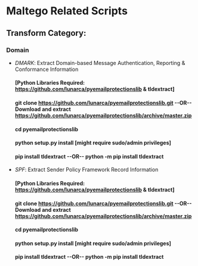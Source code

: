 # Maltego Related Scripts 

## Transform Category:
### Domain
* *DMARK*: Extract Domain-based Message Authentication, Reporting & Conformance Information

  #### [Python Libraries Required: https://github.com/lunarca/pyemailprotectionslib & tldextract]

  #### git clone https://github.com/lunarca/pyemailprotectionslib.git --OR-- Download and extract https://github.com/lunarca/pyemailprotectionslib/archive/master.zip
  #### cd pyemailprotectionslib
  #### python setup.py install [might require sudo/admin privileges]
  
  #### pip install tldextract --OR-- python -m pip install tldextract


* *SPF*: Extract Sender Policy Framework Record Information 

  #### [Python Libraries Required: https://github.com/lunarca/pyemailprotectionslib & tldextract]

  #### git clone https://github.com/lunarca/pyemailprotectionslib.git --OR-- Download and extract https://github.com/lunarca/pyemailprotectionslib/archive/master.zip
  #### cd pyemailprotectionslib
  #### python setup.py install [might require sudo/admin privileges]
  
  #### pip install tldextract --OR-- python -m pip install tldextract
